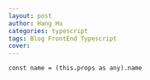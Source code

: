 ```yaml
---
layout: post
author: Hang Hu
categories: typescript
tags: Blog FrontEnd Typescript 
cover: 
---
```


```
const name = (this.props as any).name
```
